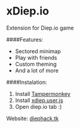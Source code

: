 # xDiep.io
Extension for Diep.io game

####Features:
* Sectored minimap
* Play with friends
* Custom theming
* And a lot of more

####Instalation:
1. Install [Tampermonkey](https://tampermonkey.net/)
2. Install [xdiep.user.js](https://github.com/terjanq/xDiep.io/raw/master/xdiep.user.js)
3. Open diep.io tab :)


Website: [diephack.tk](http://diephack.tk)
